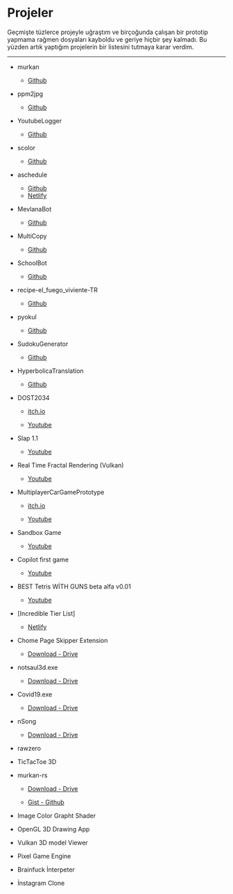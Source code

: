 # Projeler

Geçmişte tüzlerce projeyle uğraştım ve birçoğunda çalışan bir prototip yapmama rağmen dosyaları kayboldu ve geriye hiçbir şey kalmadı. Bu yüzden artık yaptığım projelerin bir listesini tutmaya karar verdim.

---

- murkan

  - [Github](https://github.com/mfbulut/murkan)

- ppm2jpg

  - [Github](https://github.com/mfbulut/ppm2jpg)

- YoutubeLogger

  - [Github](https://github.com/mfbulut/YoutubeLogger)

- scolor

  - [Github](https://github.com/mfbulut/scolor)

- aschedule

  - [Github](https://github.com/mfbulut/aschedule)
  - [Netlify](https://bschedule.netlify.app/)

- MevlanaBot

  - [Github](https://github.com/mfbulut/MevlanaBot)

- MultiCopy

  - [Github](https://github.com/mfbulut/MultiCopy)

- SchoolBot

  - [Github](https://github.com/mfbulut/SchoolBot)

- recipe-el_fuego_viviente-TR

  - [Github](https://github.com/mfbulut/recipe-el_fuego_viviente-TR)

- pyokul

  - [Github](https://github.com/mfbulut/pyokul)

- SudokuGenerator

  - [Github](https://github.com/mfbulut/SudokuGenerator)

- HyperbolicaTranslation

  - [Github](https://github.com/mfbulut/HyperbolicaTranslation)

- DOST2034

  - [itch.io](https://mfbulut.itch.io/dost)

  - [Youtube](https://youtu.be/6QdqYnuGJ4o)

- Slap 1.1

  - [Youtube](https://youtu.be/FXk_-byoCek)

- Real Time Fractal Rendering (Vulkan)

  - [Youtube](https://youtu.be/sjxabUww4bs)

- MultiplayerCarGamePrototype

  - [itch.io](https://mfbulut.itch.io/cargame)

  - [Youtube](https://youtu.be/Hv4PYKcidu8)

- Sandbox Game

  - [Youtube](https://youtu.be/fVh93valYbE)

- Copilot first game

  - [Youtube](https://youtu.be/MM7GruAQ-dY)

- BEST Tetris WİTH GUNS beta alfa v0.01

  - [Youtube](https://youtu.be/oOLuJL5bbY4)

- [Incredible Tier List]

  - [Netlify](https://incredibletierlist.netlify.app/)

- Chome Page Skipper Extension

  - [Download - Drive](https://drive.google.com/file/d/1EikBCqkMkTZTcSbhZ4ErCr9OwSJHyWnV/view?usp=sharing)

- notsaul3d.exe

  - [Download - Drive](https://drive.google.com/file/d/1gWrlWO9G74akpZ2C8ugIUyFjtj6__18b/view?usp=sharing)

- Covid19.exe

  - [Download - Drive](https://drive.google.com/file/d/1cg-dqVRDYgiocVeTWu-TuXDl05mJUs0g/view?usp=sharing)

- nSong

  - [Download - Drive](https://drive.google.com/file/d/1M_fvO2b17mI3jxMvGEqFEWOa-GaFeT-L/view?usp=sharing)

- rawzero

- TicTacToe 3D

- murkan-rs

  - [Download - Drive](https://drive.google.com/file/d/1ER-RF3CMbp7OrxM4isWpwQJgISuS3fYL/view?usp=sharing)

  - [Gist - Github](https://gist.github.com/mfbulut/e74fdb407a26614ca5629fe606f00dea)

- Image Color Grapht Shader

- OpenGL 3D Drawing App

- Vulkan 3D model Viewer

- Pixel Game Engine

- Brainfuck İnterpeter

- İnstagram Clone
